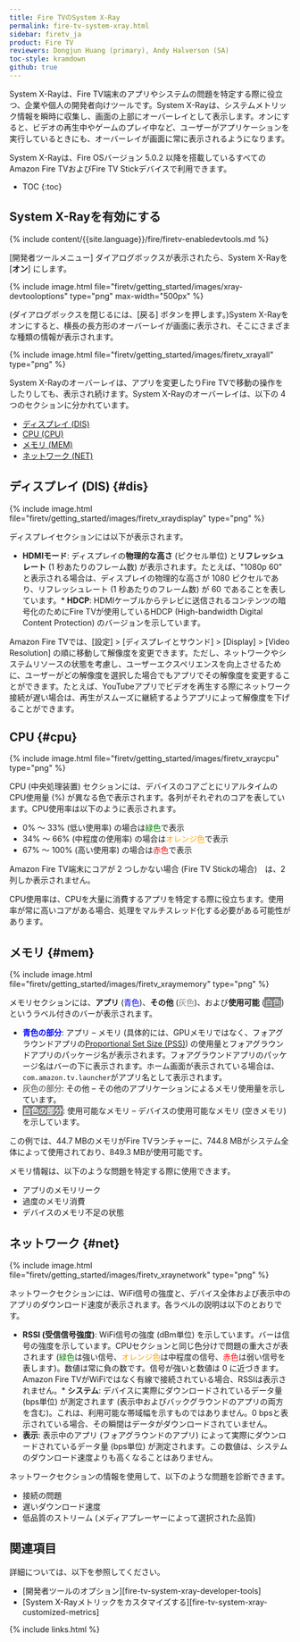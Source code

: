 ```yaml
---
title: Fire TVのSystem X-Ray
permalink: fire-tv-system-xray.html
sidebar: firetv_ja
product: Fire TV
reviewers: Dongjun Huang (primary), Andy Halverson (SA)
toc-style: kramdown
github: true
---
```


System X-Rayは、Fire TV端末のアプリやシステムの問題を特定する際に役立つ、企業や個人の開発者向けツールです。System X-Rayは、システムメトリック情報を瞬時に収集し、画面の上部にオーバーレイとして表示します。オンにすると、ビデオの再生中やゲームのプレイ中など、ユーザーがアプリケーションを実行しているときにも、オーバーレイが画面に常に表示されるようになります。

System X-Rayは、Fire OSバージョン 5.0.2 以降を搭載しているすべてのAmazon Fire TVおよびFire TV Stickデバイスで利用できます。

* TOC
{:toc}

## System X-Rayを有効にする

{% include content/{{site.language}}/fire/firetv-enabledevtools.md %}

[開発者ツールメニュー] ダイアログボックスが表示されたら、System X-Rayを [**オン**] にします。

{% include image.html file="firetv/getting_started/images/xray-devtooloptions" type="png" max-width="500px" %}

(ダイアログボックスを閉じるには、[戻る] ボタンを押します。)System X-Rayをオンにすると、横長の長方形のオーバーレイが画面に表示され、そこにさまざまな種類の情報が表示されます。

{% include image.html file="firetv/getting_started/images/firetv_xrayall" type="png" %}

System X-Rayのオーバーレイは、アプリを変更したりFire TVで移動の操作をしたりしても、表示され続けます。System X-Rayのオーバーレイは、以下の 4 つのセクションに分かれています。

*  [ディスプレイ (DIS)](#dis)
*  [CPU (CPU)](#cpu)
*  [メモリ (MEM)](#mem)
*  [ネットワーク (NET)](#net)

## ディスプレイ (DIS) {#dis}

{% include image.html file="firetv/getting_started/images/firetv_xraydisplay" type="png" %}

ディスプレイセクションには以下が表示されます。

* **HDMIモード**: ディスプレイの**物理的な高さ** (ピクセル単位) と**リフレッシュレート** (1 秒あたりのフレーム数) が表示されます。たとえば、"1080p 60" と表示される場合は、ディスプレイの物理的な高さが 1080 ピクセルであり、リフレッシュレート (1 秒あたりのフレーム数) が 60 であることを表しています。* **HDCP**: HDMIケーブルからテレビに送信されるコンテンツの暗号化のためにFire TVが使用しているHDCP (High-bandwidth Digital Content Protection) のバージョンを示しています。

Amazon Fire TVでは、[設定] > [ディスプレイとサウンド] > [Display] > [Video Resolution] の順に移動して解像度を変更できます。ただし、ネットワークやシステムリソースの状態を考慮し、ユーザーエクスペリエンスを向上させるために、ユーザーがどの解像度を選択した場合でもアプリでその解像度を変更することができます。たとえば、YouTubeアプリでビデオを再生する際にネットワーク接続が遅い場合は、再生がスムーズに継続するようアプリによって解像度を下げることができます。

## CPU {#cpu}

{% include image.html file="firetv/getting_started/images/firetv_xraycpu" type="png" %}

CPU (中央処理装置) セクションには、デバイスのコアごとにリアルタイムのCPU使用量 (%) が異なる色で表示されます。各列がそれぞれのコアを表しています。CPU使用率は以下のように表示されます。

*  0% ～ 33% (低い使用率) の場合は<span style="color: green">緑色</span>で表示
*  34% ～ 66% (中程度の使用率) の場合は<span style="color: orange">オレンジ色</span>で表示
*  67% ～ 100% (高い使用率) の場合は<span style="color: red">赤色</span>で表示

Amazon Fire TV端末にコアが 2 つしかない場合 (Fire TV Stickの場合)　は、2 列しか表示されません。

CPU使用率は、CPUを大量に消費するアプリを特定する際に役立ちます。使用率が常に高いコアがある場合、処理をマルチスレッド化する必要がある可能性があります。

## メモリ {#mem}

{% include image.html file="firetv/getting_started/images/firetv_xraymemory" type="png" %}

メモリセクションには、**アプリ** (<span style="color: blue">青色</span>)、**その他** (<span style="color: gray">灰色</span>)、および**使用可能** (<span style="background-color: gray; color: white; padding: 1px;">白色</span>) というラベル付きのバーが表示されます。

*  **<span style="color: blue">青色の部分</span>**: アプリ &ndash; メモリ (具体的には、GPUメモリではなく、フォアグラウンドアプリの[Proportional Set Size (PSS)](https://en.wikipedia.org/wiki/Proportional_set_size)) の使用量とフォアグラウンドアプリのパッケージ名が表示されます。フォアグラウンドアプリのパッケージ名はバーの下に表示されます。ホーム画面が表示されている場合は、`com.amazon.tv.launcher`がアプリ名として表示されます。
*  **<span style="color: gray">灰色の部分</span>**: その他 &ndash; その他のアプリケーションによるメモリ使用量を示しています。
*  **<span style="background-color: gray; color: white; padding: 1px;">白色の部分</span>**: 使用可能なメモリ &ndash; デバイスの使用可能なメモリ (空きメモリ) を示しています。

この例では、44.7 MBのメモリがFire TVランチャーに、744.8 MBがシステム全体によって使用されており、849.3 MBが使用可能です。

メモリ情報は、以下のような問題を特定する際に使用できます。

* アプリのメモリリーク
* 過度のメモリ消費
* デバイスのメモリ不足の状態

## ネットワーク {#net}

{% include image.html file="firetv/getting_started/images/firetv_xraynetwork" type="png" %}

ネットワークセクションには、WiFi信号の強度と、デバイス全体および表示中のアプリのダウンロード速度が表示されます。各ラベルの説明は以下のとおりです。

* **RSSI (受信信号強度)**: WiFi信号の強度 (dBm単位) を示しています。バーは信号の強度を示しています。CPUセクションと同じ色分けで問題の重大さが表されます (<span style="color: green">緑色</span>は強い信号、<span style="color: orange">オレンジ色</span>は中程度の信号、<span style="color: red">赤色</span>は弱い信号を表します)。数値は常に負の数です。信号が強いと数値は 0 に近づきます。Amazon Fire TVがWiFiではなく有線で接続されている場合、RSSIは表示されません。* **システム**: デバイスに実際にダウンロードされているデータ量 (bps単位) が測定されます (表示中およびバックグラウンドのアプリの両方を含む)。これは、利用可能な帯域幅を示すものではありません。0 bpsと表示されている場合、その瞬間はデータがダウンロードされていません。
* **表示**: 表示中のアプリ (フォアグラウンドのアプリ) によって実際にダウンロードされているデータ量 (bps単位) が測定されます。この数値は、システムのダウンロード速度よりも高くなることはありません。

ネットワークセクションの情報を使用して、以下のような問題を診断できます。

* 接続の問題
* 遅いダウンロード速度
* 低品質のストリーム (メディアプレーヤーによって選択された品質)


## 関連項目

詳細については、以下を参照してください。

* [開発者ツールのオプション][fire-tv-system-xray-developer-tools]
* [System X-Rayメトリックをカスタマイズする][fire-tv-system-xray-customized-metrics]

{% include links.html %}
